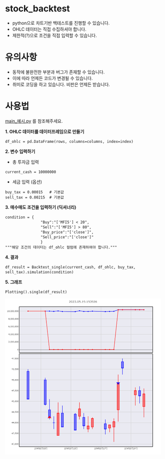 # stock_backtest
- python으로 차트기반 백테스트를 진행할 수 있습니다.
- OHLC 데이터는 직접 수집하셔야 합니다.
- 제한적(?)으로 조건을 직접 입력할 수 있습니다.

# 유의사항
- 동작에 불완전한 부분과 버그가 존재할 수 있습니다.
- 이에 따라 언제든 코드가 변경될 수 있습니다.
- 취미로 코딩을 하고 있습니다. 비판은 언제든 받습니다.

# 사용법
[main_예시.py](https://github.com/potatohead78/stock_backtest/blob/main/main_%EC%98%88%EC%8B%9C.py) 를 참조해주세요.

**1. OHLC 데이터를 데이터프레임으로 만들기**
```
df_ohlc = pd.DataFrame(rows, columns=columns, index=index)
```
**2. 변수 입력하기**
-   총 투자금 입력
```
current_cash = 10000000
```
-   세금 입력 (옵션)
```
buy_tax = 0.00015   # 기본값
sell_tax = 0.00215  # 기본값
```
**3. 매수매도 조건을 입력하기 (딕셔너리)**
```
condition = {
                "Buy":"['MFI5'] < 20",
                "Sell":"['MFI5'] > 80",
                "Buy_price":"['close']",
                "Sell_price":"['close']"
                }
"""해당 조건의 데이터는 df_ohlc 컬럼에 존재하여야 합니다."""
```
**4. 결과**
```
df_result = Backtest_single(current_cash, df_ohlc, buy_tax, sell_tax).simulation(condition)
```
**5. 그래프**
```
Plotting().single(df_result)
```
<img src="결과/newplot.png" width="600px"></img>
